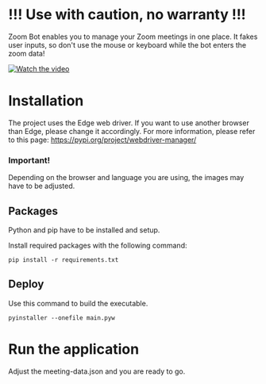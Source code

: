 # !!! Use with caution, no warranty !!!

Zoom Bot enables you to manage your Zoom meetings in one place. It fakes user inputs, so don't use the mouse or keyboard while the bot enters the zoom data!

[![Watch the video](https://img.youtube.com/vi/s1vb9bwupcE/maxresdefault.jpg)](https://youtu.be/s1vb9bwupcE)

# Installation
The project uses the Edge web driver. If you want to use another browser than Edge, please change it accordingly. For more information, please refer to this page:
https://pypi.org/project/webdriver-manager/

### Important!
Depending on the browser and language you are using, the images may have to be adjusted.

## Packages
Python and pip have to be installed and setup.

Install required packages with the following command:

```pip install -r requirements.txt```

## Deploy
Use this command to build the executable.

```pyinstaller --onefile main.pyw```

# Run the application
Adjust the meeting-data.json and you are ready to go.